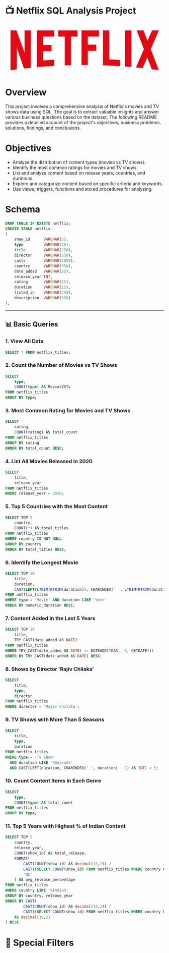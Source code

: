 # 📺 Netflix SQL Analysis Project

![App Screenshot](logo.png)

# Overview
This project involves a comprehensive analysis of Netflix's movies and TV shows data using SQL. The goal is to extract valuable insights and answer various business questions based on the dataset. The following README provides a detailed account of the project's objectives, business problems, solutions, findings, and conclusions.

# Objectives
- Analyze the distribution of content types (movies vs TV shows).
- Identify the most common ratings for movies and TV shows.
- List and analyze content based on release years, countries, and durations.
- Explore and categorize content based on specific criteria and keywords.
- Use views, triggers, functions and stored procedures for analyzing. 

# Schema
```sql
DROP TABLE IF EXISTS netflix;
CREATE TABLE netflix
(
    show_id      VARCHAR(5),
    type         VARCHAR(10),
    title        VARCHAR(250),
    director     VARCHAR(550),
    casts        VARCHAR(1050),
    country      VARCHAR(550),
    date_added   VARCHAR(55),
    release_year INT,
    rating       VARCHAR(15),
    duration     VARCHAR(15),
    listed_in    VARCHAR(250),
    description  VARCHAR(550)
);
```
---

## 📊 Basic Queries

### 1. View All Data

```sql
SELECT * FROM netflix_titles;
```
### 2. Count the Number of Movies vs TV Shows
```sql
SELECT 
    type,
    COUNT(type) AS MoviesVSTv
FROM netflix_titles
GROUP BY type;
```
### 3. Most Common Rating for Movies and TV Shows
```sql
SELECT 
    rating,
    COUNT(rating) AS total_count
FROM netflix_titles
GROUP BY rating
ORDER BY total_count DESC;
```
### 4. List All Movies Released in 2020
```sql
SELECT 
    title, 
    release_year
FROM netflix_titles
WHERE release_year = 2020;
```
### 5. Top 5 Countries with the Most Content
```sql
SELECT TOP 5 
    country, 
    COUNT(*) AS total_titles
FROM netflix_titles
WHERE country IS NOT NULL
GROUP BY country
ORDER BY total_titles DESC;
```
### 6. Identify the Longest Movie 
```sql
SELECT TOP 10 
    title,
    duration,
    CAST(LEFT(LTRIM(RTRIM(duration)), CHARINDEX(' ', LTRIM(RTRIM(duration))) - 1) AS INT) AS numeric_duration
FROM netflix_titles
WHERE type = 'Movie' AND duration LIKE '%min'
ORDER BY numeric_duration DESC;
```
### 7. Content Added in the Last 5 Years
```sql
SELECT TOP 10
    title,
    TRY_CAST(date_added AS DATE)
FROM netflix_titles
WHERE TRY_CAST(date_added AS DATE) >= DATEADD(YEAR, -5, GETDATE())
ORDER BY TRY_CAST(date_added AS DATE) DESC;
```
### 8. Shows by Director 'Rajiv Chilaka'
```sql
SELECT 
    title,
    type,
    director
FROM netflix_titles
WHERE director = 'Rajiv Chilaka';
```
### 9. TV Shows with More Than 5 Seasons
```sql
SELECT 
    title,
    type, 
    duration
FROM netflix_titles
WHERE type = 'TV Show'
  AND duration LIKE '%Season%'
  AND CAST(LEFT(duration, CHARINDEX(' ', duration) - 1) AS INT) > 5;
```
### 10. Count Content Items in Each Genre
```sql
SELECT 
    type,
    COUNT(type) AS total_count
FROM netflix_titles
GROUP BY type;
```
### 11. Top 5 Years with Highest % of Indian Content
```sql
SELECT TOP 5
    country,
    release_year,
    COUNT(show_id) AS total_release,
    FORMAT(
        CAST(COUNT(show_id) AS decimal(10,2)) / 
        CAST((SELECT COUNT(show_id) FROM netflix_titles WHERE country LIKE '%India%') AS decimal(10,2)) * 100,
        'N2'
    ) AS avg_release_percentage
FROM netflix_titles
WHERE country LIKE '%India%'
GROUP BY country, release_year
ORDER BY CAST(
        CAST(COUNT(show_id) AS decimal(10,2)) / 
        CAST((SELECT COUNT(show_id) FROM netflix_titles WHERE country LIKE '%India%') AS decimal(10,2)) * 100
    AS decimal(10,2)
) DESC;
```
# 🎯 Special Filters

